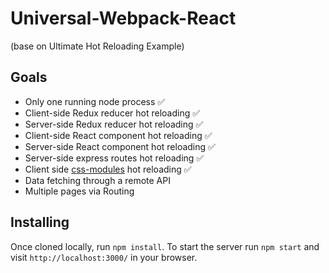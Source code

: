 # Universal-Webpack-React
(base on Ultimate Hot Reloading Example)

## Goals

  * Only one running node process ✅
  * Client-side Redux reducer hot reloading ✅
  * Server-side Redux reducer hot reloading ✅
  * Client-side React component hot reloading ✅
  * Server-side React component hot reloading ✅
  * Server-side express routes hot reloading ✅
  * Client side [css-modules](https://github.com/css-modules/css-modules) hot reloading ✅
  * Data fetching through a remote API
  * Multiple pages via Routing

## Installing

Once cloned locally, run `npm install`. To start the server run `npm start` and visit `http://localhost:3000/` in your browser.
